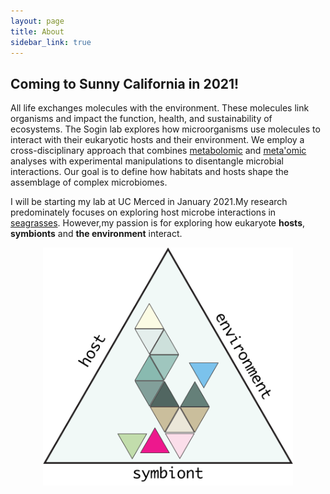 ```yaml
---
layout: page
title: About
sidebar_link: true
---
```


## Coming to Sunny California in 2021!
All life exchanges molecules with the environment. These molecules link organisms and impact the function, health, and sustainability of ecosystems. The Sogin lab explores how microorganisms use molecules to interact with their eukaryotic hosts and their environment. We employ a cross-disciplinary approach that combines [metabolomic](https://en.wikipedia.org/wiki/Metabolomics) and [meta'omic](https://en.wikipedia.org/wiki/Metagenomics) analyses with experimental manipulations to disentangle microbial interactions. Our goal is to define how habitats and hosts shape the assemblage of complex microbiomes.

I will be starting my lab at UC Merced in January 2021.My research predominately focuses on exploring host microbe interactions in [seagrasses](https://en.wikipedia.org/wiki/Zostera_marina). However,my passion is for exploring how eukaryote **hosts**, **symbionts** and **the environment** interact.  


<p align="center">
  <img src="images/posts/coming-soon.png" width="400" />
</p>
